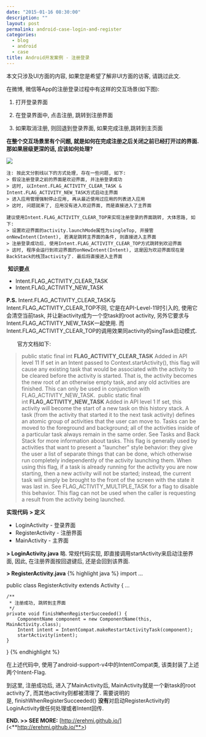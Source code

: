 ```yaml
---
date: "2015-01-16 08:30:00"
description: ""
layout: post
permalink: android-case-login-and-register
categories:
  - blog
  - android
  - case
title: Android开发案例 - 注册登录
---
```


本文只涉及UI方面的内容, 如果您是希望了解非UI方面的访客, 请跳过此文.

在微博, 微信等App的注册登录过程中有这样的交互场景(如下图):

1.  打开登录界面

2.  在登录界面中, 点击注册, 跳转到注册界面

3.  如果取消注册, 则回退到登录界面, 如果完成注册,跳转到主页面

**在整个交互场景里有个问题, 就是如何在完成注册之后关闭之前已经打开过的界面.
那如果层级更深的话, 应该如何处理?**

![](<http://erehmi.github.io/assets/image/weibo-login-and-register.png>)

~~~~~~~~~~~~~~~~~~~~~~~~~~~~~~~~~~~~~~~~~~~~~~~~~~~~~~~~~~~~~~~~~~~~~~~~~~~~~~~~
注: 按此文分割线以下的方式处理, 存在一些问题, 如下:
> 假设注册登录之前的界面是欢迎界面, 并注册登录成功
> 这时, 以Intent.FLAG_ACTIVITY_CLEAR_TASK & Intent.FLAG_ACTIVITY_NEW_TASK方式启动主界面
> 进入应用管理强制停止应用, 再从最近使用过应用的列表进入应用
> 这时, 问题就来了, 应用没有进入欢迎界面, 而是直接进入了主界面

建议使用Intent.FLAG_ACTIVITY_CLEAR_TOP来实现注册登录的界面跳转, 大体思路, 如下:
> 设置欢迎界面的activity.launchMode属性为singleTop, 并接管onNewIntent(Intent), 若满足跳转主界面的条件, 则直接进入主界面
> 注册登录成功后, 使用Intent.FLAG_ACTIVITY_CLEAR_TOP方式跳转到欢迎界面
> 这时, 程序会运行到欢迎界面的onNewIntent(Intent), 这是因为欢迎界面现在是BackStack的栈顶activity了. 最后将直接进入主界面
~~~~~~~~~~~~~~~~~~~~~~~~~~~~~~~~~~~~~~~~~~~~~~~~~~~~~~~~~~~~~~~~~~~~~~~~~~~~~~~~


 **知识要点**
-   Intent.FLAG\_ACTIVITY\_CLEAR\_TASK
-   Intent.FLAG\_ACTIVITY\_NEW\_TASK

**P.S.** Intent.FLAG\_ACTIVITY\_CLEAR\_TASK与
Intent.FLAG\_ACTIVITY\_CLEAR\_TOP不同, 它是在API-Level-11时引入的,
使用它会清空当前task, 并让新activity成为一个空task的root activity,
另外它要求与Intent.FLAG\_ACTIVITY\_NEW\_TASK一起使用.
而Intent.FLAG\_ACTIVITY\_CLEAR\_TOP的调用效果同activity的singTask启动模式.

　　官方文档如下:

>   public static final int **FLAG\_ACTIVITY\_CLEAR\_TASK**
>   Added in API level 11
>   If set in an Intent passed to Context.startActivity(), this flag will cause
>   any existing task that would be associated with the activity to be cleared
>   before the activity is started. That is, the activity becomes the new root
>   of an otherwise empty task, and any old activities are finished. This can
>   only be used in conjunction with FLAG\_ACTIVITY\_NEW\_TASK.
>    public static final int **FLAG\_ACTIVITY\_NEW\_TASK**
>   Added in API level 1
>   If set, this activity will become the start of a new task on this history
>   stack. A task (from the activity that started it to the next task activity)
>   defines an atomic group of activities that the user can move to. Tasks can
>   be moved to the foreground and background; all of the activities inside of a
>   particular task always remain in the same order. See Tasks and Back Stack
>   for more information about tasks.
>   This flag is generally used by activities that want to present a "launcher"
>   style behavior: they give the user a list of separate things that can be
>   done, which otherwise run completely independently of the activity launching
>   them.
>   When using this flag, if a task is already running for the activity you are
>   now starting, then a new activity will not be started; instead, the current
>   task will simply be brought to the front of the screen with the state it was
>   last in. See FLAG\_ACTIVITY\_MULTIPLE\_TASK for a flag to disable this
>   behavior.
>   This flag can not be used when the caller is requesting a result from the
>   activity being launched.

**实现代码**
**\> 定义**
-   LoginActivity - 登录界面
-   RegisterActivity - 注册界面
-   MainActivity - 主界面

**\> LoginActivity.java**
略. 常规代码实现, 即直接调用startActivity来启动注册界面, 因此,
在注册界面按回退键后, 还是会回到该界面.

**\> RegisterActivity.java**
{% highlight java %}
import ...

public class RegisterActivity extends Activity {
    ...

    /**
     * 注册成功, 跳转到主界面
     */
    private void finishWhenRegisterSucceeded() {
        ComponentName component = new ComponentName(this, MainActivity.class);
        Intent intent = IntentCompat.makeRestartActivityTask(component);
        startActivity(intent);
    }
}
{% endhighlight %} 

在上述代码中, 使用了android-support-v4中的IntentCompat类,
该类封装了上述两个Intent-Flag.

到这里, 注册成功后, 进入了MainActivity后, MainActivity就是一个新task的root
activity了, 而其他activity则都被清理了.
需要说明的是, finishWhenRegisterSucceeded() **没有**对启动RegisterActivity的LoginActivity做任何处理或者Intent回传.


**END. \>\> SEE MORE:**
[http://erehmi.github.io/](<**http://erehmi.github.io/**>)
